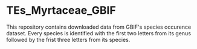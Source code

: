 # TEs_Myrtaceae_GBIF
This repository contains downloaded data from GBIF's species occurence dataset.
Every species is identified with the first two letters from its genus followed by the frist three letters from its species.
